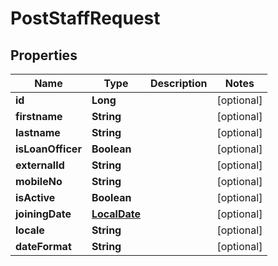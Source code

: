 # PostStaffRequest

## Properties
Name | Type | Description | Notes
------------ | ------------- | ------------- | -------------
**id** | **Long** |  |  [optional]
**firstname** | **String** |  |  [optional]
**lastname** | **String** |  |  [optional]
**isLoanOfficer** | **Boolean** |  |  [optional]
**externalId** | **String** |  |  [optional]
**mobileNo** | **String** |  |  [optional]
**isActive** | **Boolean** |  |  [optional]
**joiningDate** | [**LocalDate**](LocalDate.md) |  |  [optional]
**locale** | **String** |  |  [optional]
**dateFormat** | **String** |  |  [optional]
